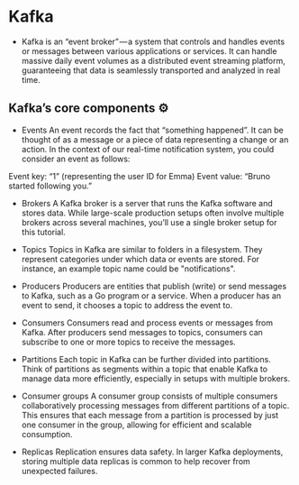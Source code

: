 # Kafka

- Kafka is an “event broker” — a system that controls and handles events or messages between various applications or services.
  It can handle massive daily event volumes as a distributed event streaming platform, guaranteeing that data is seamlessly transported and analyzed in real time.

## Kafka’s core components ⚙️

- Events
An event records the fact that “something happened”. It can be thought of as a message or a piece of data representing a change or an action. In the context of our real-time notification system, you could consider an event as follows:

Event key: “1” (representing the user ID for Emma)
Event value: “Bruno started following you.”

- Brokers
A Kafka broker is a server that runs the Kafka software and stores data. While large-scale production setups often involve multiple brokers across several machines, you’ll use a single broker setup for this tutorial.

- Topics
Topics in Kafka are similar to folders in a filesystem. They represent categories under which data or events are stored. For instance, an example topic name could be "notifications".

- Producers
Producers are entities that publish (write) or send messages to Kafka, such as a Go program or a service. When a producer has an event to send, it chooses a topic to address the event to.

- Consumers
Consumers read and process events or messages from Kafka. After producers send messages to topics, consumers can subscribe to one or more topics to receive the messages.

- Partitions
Each topic in Kafka can be further divided into partitions. Think of partitions as segments within a topic that enable Kafka to manage data more efficiently, especially in setups with multiple brokers.

- Consumer groups
A consumer group consists of multiple consumers collaboratively processing messages from different partitions of a topic. This ensures that each message from a partition is processed by just one consumer in the group, allowing for efficient and scalable consumption.

- Replicas
Replication ensures data safety. In larger Kafka deployments, storing multiple data replicas is common to help recover from unexpected failures.
